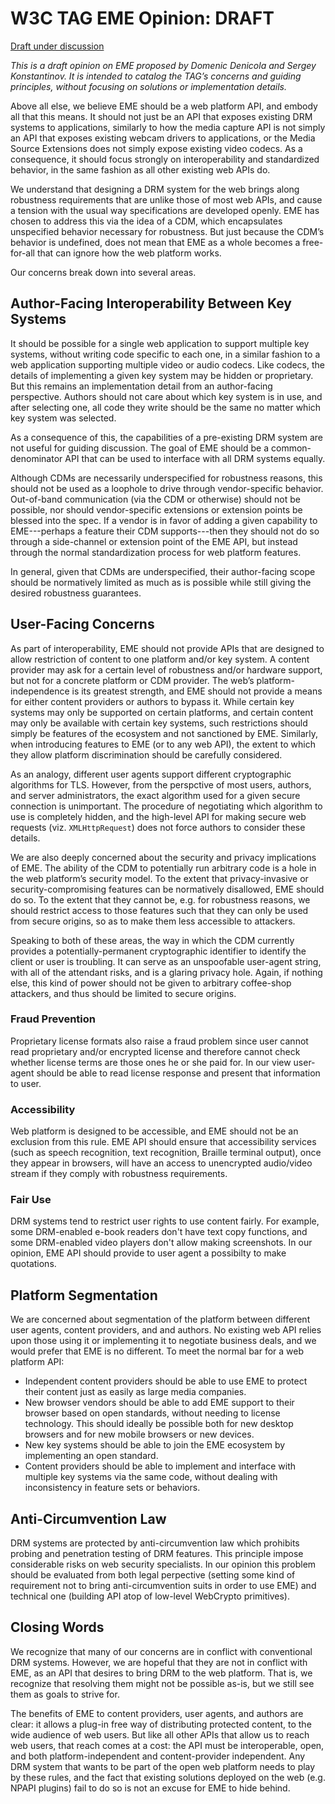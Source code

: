 # W3C TAG EME Opinion: DRAFT

[Draft under discussion](https://dvcs.w3.org/hg/html-media/raw-file/tip/encrypted-media/encrypted-media.html)

_This is a draft opinion on EME proposed by Domenic Denicola and Sergey Konstantinov. It is intended to catalog the TAG’s concerns and guiding principles, without focusing on solutions or implementation details._

Above all else, we believe EME should be a web platform API, and embody all that this means. It should not just be an API that exposes existing DRM systems to applications, similarly to how the media capture API is not simply an API that exposes existing webcam drivers to applications, or the Media Source Extensions does not simply expose existing video codecs. As a consequence, it should focus strongly on interoperability and standardized behavior, in the same fashion as all other existing web APIs do.

We understand that designing a DRM system for the web brings along robustness requirements that are unlike those of most web APIs, and cause a tension with the usual way specifications are developed openly. EME has chosen to address this via the idea of a CDM, which encapsulates unspecified behavior necessary for robustness. But just because the CDM’s behavior is undefined, does not mean that EME as a whole becomes a free-for-all that can ignore how the web platform works.

Our concerns break down into several areas.

## Author-Facing Interoperability Between Key Systems

It should be possible for a single web application to support multiple key systems, without writing code specific to each one, in a similar fashion to a web application supporting multiple video or audio codecs. Like codecs, the details of implementing a given key system may be hidden or proprietary. But this remains an implementation detail from an author-facing perspective. Authors should not care about which key system is in use, and after selecting one, all code they write should be the same no matter which key system was selected.

As a consequence of this, the capabilities of a pre-existing DRM system are not useful for guiding discussion. The goal of EME should be a common-denominator API that can be used to interface with all DRM systems equally.

Although CDMs are necessarily underspecified for robustness reasons, this should not be used as a loophole to drive through vendor-specific behavior. Out-of-band communication (via the CDM or otherwise) should not be possible, nor should vendor-specific extensions or extension points be blessed into the spec. If a vendor is in favor of adding a given capability to EME---perhaps a feature their CDM supports---then they should not do so through a side-channel or extension point of the EME API, but instead through the normal standardization process for web platform features.

In general, given that CDMs are underspecified, their author-facing scope should be normatively limited as much as is possible while still giving the desired robustness guarantees.

## User-Facing Concerns

As part of interoperability, EME should not provide APIs that are designed to allow restriction of content to one platform and/or key system. A content provider may ask for a certain level of robustness and/or hardware support, but not for a concrete platform or CDM provider. The web’s platform-independence is its greatest strength, and EME should not provide a means for either content providers or authors to bypass it. While certain key systems may only be supported on certain platforms, and certain content may only be available with certain key systems, such restrictions should simply be features of the ecosystem and not sanctioned by EME. Similarly, when introducing features to EME (or to any web API), the extent to which they allow platform discrimination should be carefully considered.

As an analogy, different user agents support different cryptographic algorithms for TLS. However, from the perspctive of most users, authors, and server administrators, the exact algorithm used for a given secure connection is unimportant. The procedure of negotiating which algorithm to use is completely hidden, and the high-level API for making secure web requests (viz. `XMLHttpRequest`) does not force authors to consider these details.

We are also deeply concerned about the security and privacy implications of EME. The ability of the CDM to potentially run arbitrary code is a hole in the web platform’s security model. To the extent that privacy-invasive or security-compromising features can be normatively disallowed, EME should do so. To the extent that they cannot be, e.g. for robustness reasons, we should restrict access to those features such that they can only be used from secure origins, so as to make them less accessible to attackers.

Speaking to both of these areas, the way in which the CDM currently provides a potentially-permanent cryptographic identifier to identify the client or user is troubling. It can serve as an unspoofable user-agent string, with all of the attendant risks, and is a glaring privacy hole. Again, if nothing else, this kind of power should not be given to arbitrary coffee-shop attackers, and thus should be limited to secure origins.

### Fraud Prevention

Proprietary license formats also raise a fraud problem since user cannot read proprietary and/or encrypted license and therefore cannot check whether license terms are those ones he or she paid for. In our view user-agent should be able to read license response and present that information to user.

### Accessibility

Web platform is designed to be accessible, and EME should not be an exclusion from this rule. EME API should ensure that accessibility services (such as speech recognition, text recognition, Braille terminal output), once they appear in browsers, will have an access to unencrypted audio/video stream if they comply with robustness requirements.

### Fair Use

DRM systems tend to restrict user rights to use content fairly. For example, some DRM-enabled e-book readers don't have text copy functions, and some DRM-enabled video players don't allow making screenshots. In our opinion, EME API should provide to user agent a possibilty to make quotations.

## Platform Segmentation

We are concerned about segmentation of the platform between different user agents, content providers, and and authors. No existing web API relies upon those using it or implementing it to negotiate business deals, and we would prefer that EME is no different. To meet the normal bar for a web platform API:

- Independent content providers should be able to use EME to protect their content just as easily as large media companies.
- New browser vendors should be able to add EME support to their browser based on open standards, without needing to license technology. This should ideally be possible both for new desktop browsers and for new mobile browsers or new devices.
- New key systems should be able to join the EME ecosystem by implementing an open standard.
- Content providers should be able to implement and interface with multiple key systems via the same code, without dealing with inconsistency in feature sets or behaviors.

## Anti-Circumvention Law

DRM systems are protected by anti-circumvention law which prohibits probing and penetration testing of DRM features. This principle impose considerable risks on web security specialists. In our opinion this problem should be evaluated from both legal perpective (setting some kind of requirement not to bring anti-circumvention suits in order to use EME) and technical one (building API atop of low-level WebCrypto primitives).

## Closing Words

We recognize that many of our concerns are in conflict with conventional DRM systems. However, we are hopeful that they are not in conflict with EME, as an API that desires to bring DRM to the web platform. That is, we recognize that resolving them might not be possible as-is, but we still see them as goals to strive for.

The benefits of EME to content providers, user agents, and authors are clear: it allows a plug-in free way of distributing protected content, to the wide audience of web users. But like all other APIs that allow us to reach web users, that reach comes at a cost: the API must be interoperable, open, and both platform-independent and content-provider independent. Any DRM system that wants to be part of the open web platform needs to play by these rules, and the fact that existing solutions deployed on the web (e.g. NPAPI plugins) fail to do so is not an excuse for EME to hide behind.
